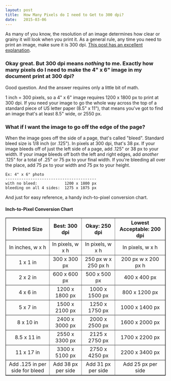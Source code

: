 ```yaml
---
layout: post
title:  How Many Pixels do I need to Get to 300 dpi?
date:   2015-03-06
---
```


As many of you know, the resolution of an image determines how clear or grainy it will look when you print it. As a general rule, any time you need to print an image, make sure it is 300 dpi. [This post has an excellent explanation](http://www.photoshopessentials.com/essentials/image-quality/).

### Okay great. But 300 dpi means *nothing* to me. Exactly how many pixels do I need to make the 4" x 6" image in my document print at 300 dpi?

Good question. And the answer requires only a little bit of math.

1 inch = 300 pixels, so a 4" x 6" image requires 1200 x 1800 px to print at 300 dpi. If you need your image to go the whole way across the top of a standard piece of US letter paper (8.5" x 11"), that means you've got to find an image that's at least 8.5" wide, or 2550 px.

### What if I want the image to go off the edge of the page?

When the image goes off the side of a page, that's called "bleed". Standard bleed size is 1/8 inch (or .125"). In pixels at 300 dpi, that's 38 px. If your image bleeds off of just the left side of a page, add .125" or 38 px to your width. If your image bleeds off both the left and right edges, add <em>another</em> .125" for a total of .25" or 75 px to your final width. If you're bleeding all over the place, add 75 px to your width and 75 px to your height.

```
Ex: 4" x 6" photo
----------------------------------------
with no bleed:            1200 x 1800 px
bleeding on all 4 sides:  1275 x 1875 px
```

And just for easy reference, a handy inch-to-pixel conversion chart.

#### Inch-to-Pixel Conversion Chart

<table border="1" width="100%" cellspacing="0" cellpadding="10">
  <tbody>
    <tr>
      <th scope="col" align="center">Printed Size</th>
      <th scope="col" align="center">Best: 300 dpi</th>
      <th scope="col" align="center">Okay: 250 dpi</th>
      <th scope="col" align="center">Lowest Acceptable: 200 dpi</th>
    </tr>
    <tr>
      <td align="center">In inches, w x h</td>
      <td align="center">In pixels, w x h</td>
      <td align="center">In pixels, w x h</td>
      <td align="center">In pixels, w x h</td>
    </tr>
    <tr>
      <td align="center">1 x 1 in</td>
      <td align="center">300 x 300 px</td>
      <td align="center">250 px w x 250 px h</td>
      <td align="center">200 px w x 200 px h</td>
    </tr>
    <tr>
      <td align="center">2 x 2 in</td>
      <td align="center">600 x 600 px</td>
      <td align="center">500 x 500 px</td>
      <td align="center">400 x 400 px</td>
    </tr>
    <tr>
      <td align="center">4 x 6 in</td>
      <td align="center">1200 x 1800 px</td>
      <td align="center">1000 x 1500 px</td>
      <td align="center">800 x 1200 px</td>
    </tr>
    <tr>
      <td align="center">5 x 7 in</td>
      <td align="center">1500 x 2100 px</td>
      <td align="center">1250 x 1750 px</td>
      <td align="center">1000 x 1400 px</td>
    </tr>
    <tr>
      <td align="center">8 x 10 in</td>
      <td align="center">2400 x 3000 px</td>
      <td align="center">2000 x 2500 px</td>
      <td align="center">1600 x 2000 px</td>
    </tr>
    <tr>
      <td align="center">8.5 x 11 in</td>
      <td align="center">2550 x 3300 px</td>
      <td align="center">2125 x 2750 px</td>
      <td align="center">1700 x 2200 px</td>
    </tr>
    <tr>
      <td align="center">11 x 17 in</td>
      <td align="center">3300 x 5100 px</td>
      <td align="center">2750 x 4250 px</td>
      <td align="center">2200 x 3400 px</td>
    </tr>
    <tr>
      <td align="center">Add .125 in per side for bleed</td>
      <td align="center">Add 38 px per side</td>
      <td align="center">Add 31 px per side</td>
      <td align="center">Add 25 px per side</td>
    </tr>
  </tbody>
</table>
